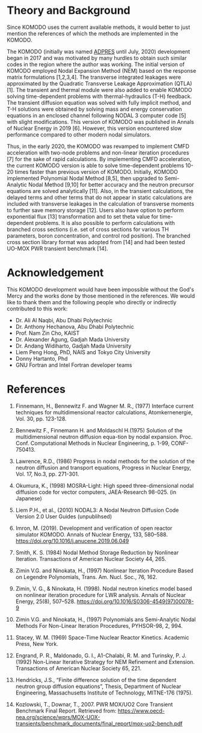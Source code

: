 # Theory and Background

Since KOMODO uses the current available methods, it would better to just mention the references of which the methods are implemented in the KOMODO.

The KOMODO (initially was named [ADPRES](https://github.com/imronuke/ADPRES) until July, 2020) development began in 2017 and was motivated by many hurdles to obtain such similar codes in the region where the author was working. The initial version of KOMODO employed Nodal Expansion Method (NEM) based on the response matrix formulations [1,2,3,4]. The transverse integrated leakages were approximated by the Quadratic Transverse Leakage Approximation (QTLA)[1]. The transient and thermal module were also added to enable KOMODO solving time-dependent problems with thermal-hydraulics (T-H) feedback. The transient diffusion equation was solved with fully implicit method, and T-H solutions were obtained by solving mass and energy conservation equations in an enclosed channel following NODAL 3 computer code [5] with slight modifications. This version of KOMODO was published in Annals of Nuclear Energy in 2019 [6]. However, this version encountered slow performance compared to other modern nodal simulators.

Thus, in the early 2020, the KOMODO was revamped to implement CMFD acceleration with two-node problems and non-linear iteration procedures [7] for the sake of rapid calculations. By implementing CMFD acceleration, the current KOMODO version is able to solve time-dependent problems 10-20 times faster than previous version of KOMODO. Initially, KOMODO implemented Polynomial Nodal Method [8,5], then upgraded to Semi-Analytic Nodal Method [9,10] for better accuracy and the neutron precursor equations are solved analytically [11]. Also, in the transient calculations, the delayed terms and other terms that do not appear in static calculations are included with transverse leakages in the calculation of transverse moments to further save memory storage [12]. Users also have option to perform exponential flux [13] transformation and to set theta value for time-dependent problems. It is also possible to perform calculations with branched cross sections (i.e. set of cross sections for various TH parameters, boron concentration, and control rod position). The branched cross section library format was adopted from [14] and had been tested UO-MOX PWR transient benchmark [14].

# Acknowledgement

This KOMODO development would have been impossible without the God's Mercy and the works done by those mentioned in the references. We would like to thank them and the following people who directly or indirectly contributed to this work:

* Dr. Ali Al Naqbi, Abu Dhabi Polytechnic
* Dr. Anthony Hechanova, Abu Dhabi Polytechnic
* Prof. Nam Zin Cho, KAIST
* Dr. Alexander Agung, Gadjah Mada University
* Dr. Andang Widiharto, Gadjah Mada University
* Liem Peng Hong, PhD, NAIS and Tokyo City University
* Donny Hartanto, Phd
* GNU Fortran and Intel Fortran developer teams

# References

1. Finnemann, H., Bennewitz F. and Wagner M. R., (1977) Interface current techniques for multidimensional reactor calculations, Atomkernenergie, Vol. 30, pp. 123-128.

2. Bennewitz F., Finnemann H. and Moldaschl H.(1975)  Solution of the multidimensional neutron diffusion equa-tion by nodal expansion. Proc. Conf. Computational Methods in Nuclear Engineering, p. 1-99, CONF-750413.

3. Lawrence, R.D., (1986) Progress in nodal methods for the solution of the neutron diffusion and transport equations, Progress in Nuclear Energy, Vol. 17, No.3, pp. 271-301.

4. Okumura, K., (1998) MOSRA-Light: High speed three-dimensional nodal diffusion code for vector computers, JAEA-Research 98-025. (in Japanese)

5. Liem P.H., et al., (2010) NODAL3: A Nodal Neutron Diffusion Code Version 2.0 User Guides (unpublihsed)

6. Imron, M. (2019). Development and verification of open reactor simulator KOMODO. Annals of Nuclear Energy, 133, 580–588. https://doi.org/10.1016/j.anucene.2019.06.049

7. Smith, K. S. (1984) Nodal Method Storage Reduction by Nonlinear Iteration. Transactions of American Nuclear Society 44, 265.

8. Zimin V.G. and Ninokata, H., (1997) Nonlinear Iteration Procedure Based on Legendre Polynomials, Trans. Am. Nucl. Soc., 76, 162.

9. Zimin, V. G., & Ninokata, H. (1998). Nodal neutron kinetics model based on nonlinear iteration procedure for LWR analysis. Annals of Nuclear Energy, 25(8), 507–528. https://doi.org/10.1016/S0306-4549(97)00078-9

10. Zimin V.G. and Ninokata, H., (1997) Polynomials ans Semi-Analytic Nodal Methods For Non-Linear Iteration Procedures, PYHSOR-98, 2, 994.

11. Stacey, W. M. (1969) Space-Time Nuclear Reactor Kinetics. Academic Press, New York.

12. Engrand, P. R., Maldonado, G. I., A1-Chalabi, R. M. and Turinsky, P. J. (1992) Non-Linear Iterative Strategy for NEM Refinement and Extension. Transactions of American Nuclear Society 65, 221.

13. Hendricks, J.S., “Finite difference solution of the time dependent neutron group diffusion equations”, Thesis, Department of Nuclear Engineering, Massachusetts Institute of Technology, MITNE-176 (1975).

14. Kozlowski, T., Downar, T., 2007. PWR MOX/UO2 Core Transient Benchmark Final Report. Retrieved from: https://www.oecd-nea.org/science/wprs/MOX-UOX-transients/benchmark_documents/final_report/mox-uo2-bench.pdf
